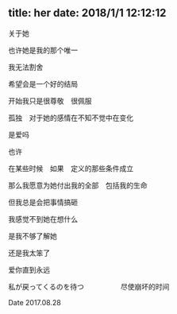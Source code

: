 title: her
date: 2018/1/1 12:12:12
---
关于她



也许她是我的那个唯一

我无法割舍

希望会是一个好的结局

开始我只是很尊敬　很佩服

孤独　对于她的感情在不知不觉中在变化



是爱吗

也许　

在某些时候　如果　定义的那些条件成立

那么我愿意为她付出我的全部　包括我的生命

但我总是会把事情搞砸

我感觉不到她在想什么

是我不够了解她

还是我太笨了



爱你直到永远

私が戻ってくるのを待つ 　　　　　尽使崩坏的时间

Date 2017.08.28

